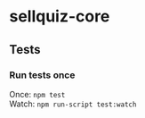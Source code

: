 # sellquiz-core

## Tests

### Run tests once

Once: `npm test`  
Watch: `npm run-script test:watch`

